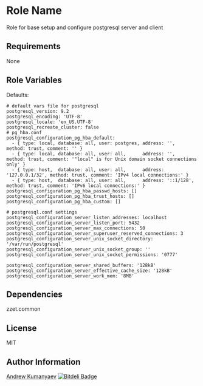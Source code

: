 Role Name
========

Role for base setup and configure postgresql server and client

Requirements
------------

None

Role Variables
--------------

Defaults:

    # default vars file for postgresql
    postgresql_version: 9.2
    postgresql_encoding: 'UTF-8'
    postgresql_locale: 'en_US.UTF-8'
    postgresql_recreate_cluster: false
    # pg_hba.conf
    postgresql_configuration_pg_hba_default:
      - { type: local, database: all, user: postgres, address: '',             method: trust, comment: '' }
      - { type: local, database: all, user: all,      address: '',             method: trust, comment: '"local" is for Unix domain socket connections only' }
      - { type: host,  database: all, user: all,      address: '127.0.0.1/32', method: trust, comment: 'IPv4 local connections:' }
      - { type: host,  database: all, user: all,      address: '::1/128',      method: trust, comment: 'IPv6 local connections:' }
    postgresql_configuration_pg_hba_passwd_hosts: []
    postgresql_configuration_pg_hba_trust_hosts: []
    postgresql_configuration_pg_hba_custom: []

    # postgresql.conf settings
    postgresql_configuration_server_listen_addresses: localhost
    postgresql_configuration_server_listen_port: 5432
    postgresql_configuration_server_max_connections: 50
    postgresql_configuration_server_superuser_reserved_connections: 3
    postgresql_configuration_server_unix_socket_directory: '/var/run/postgresql'
    postgresql_configuration_server_unix_socket_group: ''
    postgresql_configuration_server_unix_socket_permissions: '0777'

    postgresql_configuration_server_shared_buffers: '128kB'
    postgresql_configuration_server_effective_cache_size: '128kB'
    postgresql_configuration_server_work_mem: '8MB'


Dependencies
------------

zzet.common

License
-------

MIT

Author Information
------------------

[Andrew Kumanyaev](https://github.com/zzet)
[![Bitdeli Badge](https://d2weczhvl823v0.cloudfront.net/zzet/ansible-postgresql-role/trend.png)](https://bitdeli.com/free "Bitdeli Badge")

